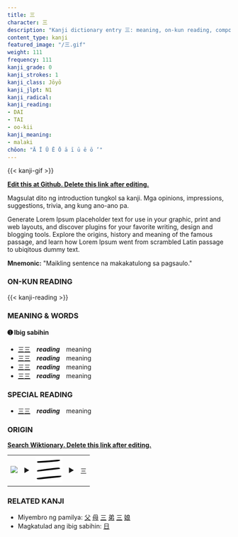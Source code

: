 ```yaml
---
title: 三
character: 三
description: "Kanji dictionary entry 三: meaning, on-kun reading, compounds, origin, related kanji"
content_type: kanji
featured_image: "/三.gif"
weight: 111
frequency: 111
kanji_grade: 0
kanji_strokes: 1
kanji_class: Jōyō
kanji_jlpt: N1
kanji_radical: 
kanji_reading: 
- DAI
- TAI
- oo-kii
kanji_meaning:
- malaki
chōon: "Ā Ī Ū Ē Ō ā ī ū ē ō ’"
---
```

[//]: # (Don't edit the line below. Kanji animated GIF code is automatically generated.)
{{< kanji-gif >}}

[//]: # (Edit below this line.)

**[Edit this at Github. Delete this link after editing.](https://github.com/tim0g/tim/tree/main/content/kanji/三/index.md)**

Magsulat dito ng introduction tungkol sa kanji. Mga opinions, impressions, suggestions, trivia, ang kung ano-ano pa.

Generate Lorem Ipsum placeholder text for use in your graphic, print and web layouts, and discover plugins for your favorite writing, design and blogging tools. Explore the origins, history and meaning of the famous passage, and learn how Lorem Ipsum went from scrambled Latin passage to ubiqitous dummy text.
 
**Mnemonic:** "Maikling sentence na makakatulong sa pagsaulo."

### ON-KUN READING

[//]: # (Don't edit the line below. ON-KUN READING code is automatically generated.)
{{< kanji-reading >}}

### MEANING & WORDS

#### ➊ **Ibig sabihin**
  - [三](../三)[三](../三)　***reading***　meaning
  - [三](../三)[三](../三)　***reading***　meaning
  - [三](../三)[三](../三)　***reading***　meaning
  - [三](../三)[三](../三)　***reading***　meaning

### SPECIAL READING
  - [三](../三)[三](../三)　***reading***　meaning

### ORIGIN

**[Search Wiktionary. Delete this link after editing.](https://wiktionary.org/wiki/三)**
<table class="kanji-table"><tr><td>
<img src="60px-三-bronze.svg.png">
</td><td>▶</td><td>
<img src="60px-三-oracle.svg.png">
</td><td>▶</td>
<td class="kanji-origin">三</td>
</tr></table>

### RELATED KANJI
- Miyembro ng pamilya: [父](../父) [母](../母) [三](../三) [弟](../弟) [三](../三) [娘](../娘)
- Magkatulad ang ibig sabihin: [日](../日)
